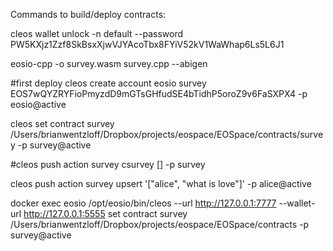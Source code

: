 Commands to build/deploy contracts:


cleos wallet unlock -n default --password PW5KXjz1Zzf8SkBsxXjwVJYAcoTbx8FYiV52kV1WaWhap6Ls5L6J1


eosio-cpp -o survey.wasm survey.cpp --abigen

#first deploy
cleos create account eosio survey EOS7wQYZRYFioPmyzdD9mGTsGHfudSE4bTidhP5oroZ9v6FaSXPX4 -p eosio@active

cleos set contract survey /Users/brianwentzloff/Dropbox/projects/eospace/EOSpace/contracts/survey -p survey@active

#cleos push action survey csurvey [] -p survey

cleos push action survey upsert '["alice", "what is love"]' -p alice@active




docker exec eosio /opt/eosio/bin/cleos --url http://127.0.0.1:7777 --wallet-url http://127.0.0.1:5555 set contract survey /Users/brianwentzloff/Dropbox/projects/eospace/EOSpace/contracts -p survey@active